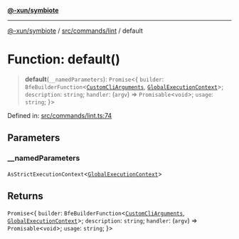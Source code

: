 [**@-xun/symbiote**](../../../../README.md)

***

[@-xun/symbiote](../../../../README.md) / [src/commands/lint](../README.md) / default

# Function: default()

> **default**(`__namedParameters`): `Promise`\<\{ `builder`: `BfeBuilderFunction`\<[`CustomCliArguments`](../type-aliases/CustomCliArguments.md), [`GlobalExecutionContext`](../../../configure/type-aliases/GlobalExecutionContext.md)\>; `description`: `string`; `handler`: (`argv`) => `Promisable`\<`void`\>; `usage`: `string`; \}\>

Defined in: [src/commands/lint.ts:74](https://github.com/Xunnamius/symbiote/blob/6cd9803a2f37849e57efc78412bcf20f1a002bf9/src/commands/lint.ts#L74)

## Parameters

### \_\_namedParameters

`AsStrictExecutionContext`\<[`GlobalExecutionContext`](../../../configure/type-aliases/GlobalExecutionContext.md)\>

## Returns

`Promise`\<\{ `builder`: `BfeBuilderFunction`\<[`CustomCliArguments`](../type-aliases/CustomCliArguments.md), [`GlobalExecutionContext`](../../../configure/type-aliases/GlobalExecutionContext.md)\>; `description`: `string`; `handler`: (`argv`) => `Promisable`\<`void`\>; `usage`: `string`; \}\>
